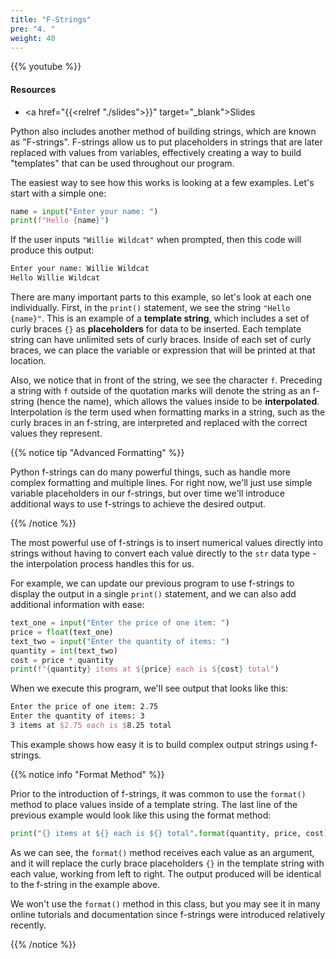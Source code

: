 ```yaml
---
title: "F-Strings"
pre: "4. "
weight: 40
---
```


{{% youtube  %}}

#### Resources

* <a href="{{<relref "./slides">}}" target="_blank">Slides</a>

Python also includes another method of building strings, which are known as "F-strings". F-strings allow us to put placeholders in strings that are later replaced with values from variables, effectively creating a way to build "templates" that can be used throughout our program.

The easiest way to see how this works is looking at a few examples. Let's start with a simple one:

```python
name = input("Enter your name: ")
print(f"Hello {name}")
```

If the user inputs `"Willie Wildcat"` when prompted, then this code will produce this output:

```tex
Enter your name: Willie Wildcat
Hello Willie Wildcat
```

There are many important parts to this example, so let's look at each one individually. First, in the `print()` statement, we see the string `"Hello {name}"`. This is an example of a **template string**, which includes a set of curly braces `{}` as **placeholders** for data to be inserted. Each template string can have unlimited sets of curly braces. Inside of each set of curly braces, we can place the variable or expression that will be printed at that location. 

Also, we notice that in front of the string, we see the character `f`. Preceding a string with `f` outside of the quotation marks will denote the string as an f-string (hence the name), which allows the values inside to be **interpolated**. Interpolation is the term used when formatting marks in a string, such as the curly braces in an f-string, are interpreted and replaced with the correct values they represent.

{{% notice tip "Advanced Formatting" %}}

Python f-strings can do many powerful things, such as handle more complex formatting and multiple lines. For right now, we'll just use simple variable placeholders in our f-strings, but over time we'll introduce additional ways to use f-strings to achieve the desired output.

{{% /notice %}}

The most powerful use of f-strings is to insert numerical values directly into strings without having to convert each value directly to the `str` data type - the interpolation process handles this for us.

For example, we can update our previous program to use f-strings to display the output in a single `print()` statement, and we can also add additional information with ease:

```python
text_one = input("Enter the price of one item: ")
price = float(text_one)
text_two = input("Enter the quantity of items: ")
quantity = int(text_two)
cost = price * quantity
print(f"{quantity} items at ${price} each is ${cost} total")
```

When we execute this program, we'll see output that looks like this:

```tex
Enter the price of one item: 2.75
Enter the quantity of items: 3
3 items at $2.75 each is $8.25 total
```

This example shows how easy it is to build complex output strings using f-strings.

{{% notice info "Format Method" %}}

Prior to the introduction of f-strings, it was common to use the `format()` method to place values inside of a template string. The last line of the previous example would look like this using the format method:

```python
print("{} items at ${} each is ${} total".format(quantity, price, cost))
```

As we can see, the `format()` method receives each value as an argument, and it will replace the curly brace placeholders `{}` in the template string with each value, working from left to right. The output produced will be identical to the f-string in the example above. 

We won't use the `format()` method in this class, but you may see it in many online tutorials and documentation since f-strings were introduced relatively recently. 

{{% /notice %}}
